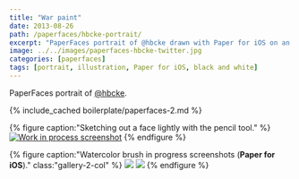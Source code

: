 ```yaml
---
title: "War paint"
date: 2013-08-26
path: /paperfaces/hbcke-portrait/
excerpt: "PaperFaces portrait of @hbcke drawn with Paper for iOS on an iPad."
image: ../../images/paperfaces-hbcke-twitter.jpg
categories: [paperfaces]
tags: [portrait, illustration, Paper for iOS, black and white]
---
```


PaperFaces portrait of [@hbcke](https://twitter.com/hbcke).

{% include_cached boilerplate/paperfaces-2.md %}

{% figure caption:"Sketching out a face lightly with the pencil tool." %}
[![Work in process screenshot](../../images/paperfaces-hbcke-process-1-750.jpg)](../../images/paperfaces-hbcke-process-1-lg.jpg)
{% endfigure %}

{% figure caption:"Watercolor brush in progress screenshots (**Paper for iOS**)." class:"gallery-2-col" %}
[![](../../images/paperfaces-hbcke-process-2-600.jpg)](../../images/paperfaces-hbcke-process-2-lg.jpg)
[![](../../images/paperfaces-hbcke-process-3-600.jpg)](../../images/paperfaces-hbcke-process-3-lg.jpg)
{% endfigure %}
